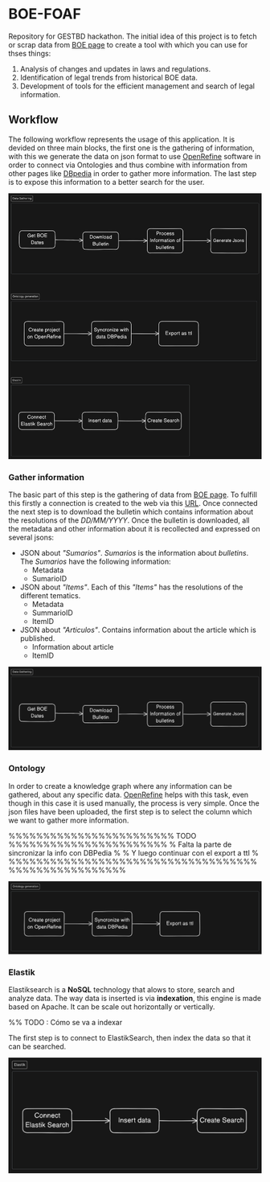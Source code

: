 # BOE-FOAF

Repository for GESTBD hackathon. The initial idea of this project is to fetch or scrap data from [BOE page](https://www.boe.es/index.php) to create a tool with which you can use for thses things:

1. Analysis of changes and updates in laws and regulations.
2. Identification of legal trends from historical BOE data.
3. Development of tools for the efficient management and search of legal information.

## Workflow

The following workflow represents the usage of this application. It is devided on three main blocks, the first one is the gathering of information, with this we generate the data on json format to use [OpenRefine](https://openrefine.org/) software in order to connect via Ontologies and thus combine with information from other pages like [DBpedia](https://es.dbpedia.org/) in order to gather more information. The last step is to expose this information to a better search for the user.

![Separate Workflows](./docs/workflow.png)

### Gather information

The basic part of this step is the gathering of data from [BOE page](https://www.boe.es/index.php). To fulfill this firstly a connection is created to the web via this [URL](https://boe.es/diario_boe/xml.php?id=BOE-S). Once connected the next step is to download the bulletin which contains information about the resolutions of the *DD/MM/YYYY*. Once the bulletin is downloaded, all the metadata and other information about it is recollected and expressed on several jsons:

- JSON about *"Sumarios"*. *Sumarios* is the information about *bulletins*. The *Sumarios* have the following information:
  - Metadata
  - SumarioID
- JSON about *"Items"*. Each of this *"Items"* has the resolutions of the different tematics.
  - Metadata
  - SummarioID
  - ItemID
- JSON about *"Articulos"*. Contains information about the article which is published.
  - Information about article
  - ItemID

![Data recollection part](./docs/workflow_scrapping.png)

### Ontology

In order to create a knowledge graph where any information can be gathered, about any specific data. [OpenRefine](https://openrefine.org/) helps with this task, even though in this case it is used manually, the process is very simple. Once the json files have been uploaded, the first step is to select the column which we want to gather more information.

%%%%%%%%%%%%%%%%%%%%%%%% TODO %%%%%%%%%%%%%%%%%%%%%%%
% Falta la parte de sincronizar la info con DBPedia %
% Y luego continuar con el export a ttl             %
%%%%%%%%%%%%%%%%%%%%%%%%%%%%%%%%%%%%%%%%%%%%%%%%%%%%%

![Ontology part](./docs/workflow_ontology.png)

### Elastik

Elastiksearch is a **NoSQL** technology that alows to store, search and analyze data. The way data is inserted is via **indexation**, this engine is made based on Apache. It can be scale out horizontally or vertically.

%% TODO : Cómo se va a indexar

The first step is to connect to ElastikSearch, then index the data so that it can be searched.

![Elastik search part](./docs/workflow_elastik.png)

